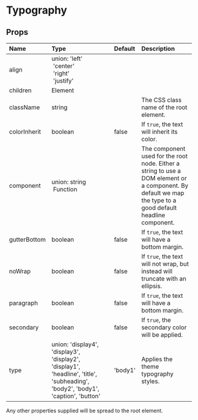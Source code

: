 Typography
==========



Props
-----

| Name | Type | Default | Description |
|:-----|:-----|:--------|:------------|
| align | union:&nbsp;'left'<br>&nbsp;'center'<br>&nbsp;'right'<br>&nbsp;'justify'<br> |  |  |
| children | Element |  |  |
| className | string |  | The CSS class name of the root element. |
| colorInherit | boolean | false | If `true`, the text will inherit its color. |
| component | union:&nbsp;string<br>&nbsp;Function<br> |  | The component used for the root node. Either a string to use a DOM element or a component. By default we map the type to a good default headline component. |
| gutterBottom | boolean | false | If `true`, the text will have a bottom margin. |
| noWrap | boolean | false | If `true`, the text will not wrap, but instead will truncate with an ellipsis. |
| paragraph | boolean | false | If `true`, the text will have a bottom margin. |
| secondary | boolean | false | If `true`, the secondary color will be applied. |
| type | union:&nbsp;'display4', 'display3', 'display2', 'display1', 'headline', 'title', 'subheading', 'body2', 'body1', 'caption', 'button'<br> | 'body1' | Applies the theme typography styles. |

Any other properties supplied will be spread to the root element.
